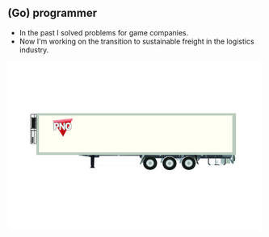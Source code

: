 ## (Go) programmer

- In the past I solved problems for game companies. 
- Now I'm working on the transition to sustainable freight in the logistics
industry.

![container chassie](container-chassie.jpg)
